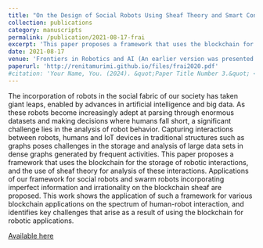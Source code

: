 ```yaml
---
title: "On the Design of Social Robots Using Sheaf Theory and Smart Contracts"
collection: publications
category: manuscripts
permalink: /publication/2021-08-17-frai
excerpt: 'This paper proposes a framework that uses the blockchain for the storage of robotic interactions, and the use of sheaf theory for analysis of these interactions.'
date: 2021-08-17
venue: 'Frontiers in Robotics and AI (An earlier version was presented at the 2019 MIT Media Lab: Symposium on Blockchain, Robotics, and AI systems (BRAIS 2019)) - Author: Renita Murimi'
paperurl: 'http://renitamurimi.github.io/files/frai2020.pdf'
#citation: 'Your Name, You. (2024). &quot;Paper Title Number 3.&quot; <i>GitHub Journal of Bugs</i>. 1(3).'
---
```


The incorporation of robots in the social fabric of our society has taken giant leaps, enabled by advances in artificial intelligence and big data. As these robots become increasingly adept at parsing through enormous datasets and making decisions where humans fall short, a significant challenge lies in the analysis of robot behavior. Capturing interactions between robots, humans and IoT devices in traditional structures such as graphs poses challenges in the storage and analysis of large data sets in dense graphs generated by frequent activities. This paper proposes a framework that uses the blockchain for the storage of robotic interactions, and the use of sheaf theory for analysis of these interactions. Applications of our framework for social robots and swarm robots incorporating imperfect information and irrationality on the blockchain sheaf are proposed. This work shows the application of such a framework for various blockchain applications on the spectrum of human-robot interaction, and identifies key challenges that arise as a result of using the blockchain for robotic applications.

[Available here](https://www.frontiersin.org/articles/10.3389/frobt.2021.559380/full)